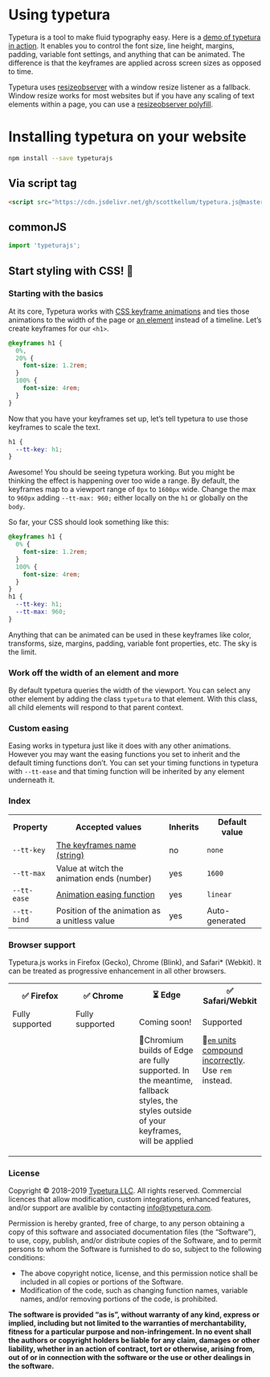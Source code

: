 # Using typetura

Typetura is a tool to make fluid typography easy. Here is a [demo of typetura in action](http://typetura-js.netlify.com). It enables you to control the font size, line height, margins, padding, variable font settings, and anything that can be animated. The difference is that the keyframes are applied across screen sizes as opposed to time.

Typetura uses [resizeobserver](https://caniuse.com/#feat=resizeobserver) with a window resize listener as a fallback. Window resize works for most websites but if you have any scaling of text elements within a page, you can use a [resizeobserver polyfill](https://github.com/que-etc/resize-observer-polyfill/).

# Installing typetura on your website

```bash
npm install --save typeturajs
```

## Via script tag

```html
<script src="https://cdn.jsdelivr.net/gh/scottkellum/typetura.js@master/js/typetura.min.js"></script>
```

## commonJS

```javascript
import 'typeturajs';
```

## Start styling with CSS! :tada:

### Starting with the basics

At its core, Typetura works with [CSS keyframe animations](https://developer.mozilla.org/en-US/docs/Web/CSS/@keyframes) and ties those animations to the width of the page or [an element](#Work-off-the-width-of-an-element-and-more) instead of a timeline. Let’s create keyframes for our `<h1>`.

```css
@keyframes h1 {
  0%,
  20% {
    font-size: 1.2rem;
  }
  100% {
    font-size: 4rem;
  }
}
```

Now that you have your keyframes set up, let’s tell typetura to use those keyframes to scale the text.

```css
h1 {
  --tt-key: h1;
}
```

Awesome! You should be seeing typetura working. But you might be thinking the effect is happening over too wide a range. By default, the keyframes map to a viewport range of `0px` to `1600px` wide. Change the max to `960px` adding `--tt-max: 960;` either locally on the `h1` or globally on the `body`.

So far, your CSS should look something like this:

```css
@keyframes h1 {
  0% {
    font-size: 1.2rem;
  }
  100% {
    font-size: 4rem;
  }
}
h1 {
  --tt-key: h1;
  --tt-max: 960;
}
```

Anything that can be animated can be used in these keyframes like color, transforms, size, margins, padding, variable font properties, etc. The sky is the limit.

### Work off the width of an element and more

By default typetura queries the width of the viewport. You can select any other element by adding the class `typetura` to that element. With this class, all child elements will respond to that parent context.

### Custom easing

Easing works in typetura just like it does with any other animations. However you may want the easing functions you set to inherit and the default timing functions don’t. You can set your timing functions in typetura with `--tt-ease` and that timing function will be inherited by any element underneath it.

### Index

<table>
  <tr>
    <th>Property
    <th>Accepted values
    <th>Inherits
    <th>Default value
<tr>
  <td><code>--tt-key</code>
  <td><a href="https://developer.mozilla.org/en-US/docs/Web/CSS/animation-name">The keyframes name (string)</a>
  <td>no
  <td><code>none</code>
<tr>
  <td><code>--tt-max</code>
  <td>Value at witch the animation ends (number)
  <td>yes
  <td><code>1600</code>
<tr>
  <td><code>--tt-ease</code>
  <td><a href="https://developer.mozilla.org/en-US/docs/Web/CSS/animation-timing-function">Animation easing function</a>
  <td>yes
  <td><code>linear</code>
<tr>
  <td><code>--tt-bind</code>
  <td>Position of the animation as a unitless value
  <td>yes
  <td>Auto-generated
</table>

### Browser support

Typetura.js works in Firefox (Gecko), Chrome (Blink), and Safari\* (Webkit). It can be treated as progressive enhancement in all other browsers.

<table>
  <tr>
    <th style="width: 25%">✅ Firefox</th>
    <th style="width: 25%">✅ Chrome</th>
    <th style="width: 25%">⏳ Edge</th>
    <th style="width: 25%">✅ Safari/Webkit</th>
  </tr>
<tr>
  <td style="vertical-align: top;">Fully supported</td>
  <td style="vertical-align: top;">Fully supported</td>
  <td style="vertical-align: top;"><p>Coming soon!</p><p>💁‍Chromium builds of Edge are fully supported. In the meantime, fallback styles, the styles outside of your keyframes, will be applied</p></td>
  <td style="vertical-align: top;"><p>Supported</p><p>💁‍<a href="https://bugs.webkit.org/show_bug.cgi?id=194749"><code>em</code> units compound incorrectly</a>. Use <code>rem</code> instead.</p></td>
  </tr>
</table>

### License

Copyright © 2018–2019 [Typetura LLC](https://typetura.com/). All rights reserved. Commercial licences that allow modification, custom integrations, enhanced features, and/or support are avalible by contacting [info@typetura.com](mailto:info@typetura.com).

Permission is hereby granted, free of charge, to any person obtaining a copy of this software and associated documentation files (the “Software”), to use, copy, publish, and/or distribute copies of the Software, and to permit persons to whom the Software is furnished to do so, subject to the following conditions:

- The above copyright notice, license, and this permission notice shall be included in all copies or portions of the Software.
- Modification of the code, such as changing function names, variable names, and/or removing portions of the code, is prohibited.

**The software is provided “as is”, without warranty of any kind, express or implied, including but not limited to the warranties of merchantability, fitness for a particular purpose and non-infringement. In no event shall the authors or copyright holders be liable for any claim, damages or other liability, whether in an action of contract, tort or otherwise, arising from, out of or in connection with the software or the use or other dealings in the software.**
